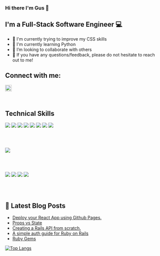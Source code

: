 ### Hi there I'm Gus 👋


##  I'm a Full-Stack Software Engineer 💻

- 🔭 I'm currently trying to improve my CSS skills
- 🔭 I'm currently learning Python
- 👯 I’m looking to collaborate with others
- 💬 If you have any questions/feedback, please do not hesitate to reach out to me!

## Connect with me:
<a href="https://www.linkedin.com/in/gus-bikos/"><img align="left" src="https://raw.githubusercontent.com/gusbikos/gusbikos/main/images/linkedin.svg" alt="Gus Bikos | LinkedIn" width="21px"/></a>

</br>
</br>
</br>

## Technical Skills
![](https://img.shields.io/badge/Code-React-informational?style=flat&logo=react&color=61DAFB)
![](https://img.shields.io/badge/Code-Redux-informational?style=flat&logo=Redux&color=764ABC)
![](https://img.shields.io/badge/Code-JavaScript-informational?style=flat&logo=JavaScript&color=F7DF1E)
![](https://img.shields.io/badge/Code-Ruby-informational?style=flat&logo=Ruby&color=CC342D)
![](https://img.shields.io/badge/Code-Ruby_on_Rails-informational?style=flat&logo=Ruby-On-Rails&color=CC0000)
![](https://img.shields.io/badge/Code-HTML5-informational?style=flat&logo=HTML5&color=E34F26)
![](https://img.shields.io/badge/Code-PostgreSQL-informational?style=flat&logo=PostgreSQL&color=336791)
![](https://img.shields.io/badge/Code-SQLite-informational?style=flat&logo=SQLite&color=003B57)

</br>
</br>

![](https://img.shields.io/badge/Style-CSS3-informational?style=flat&logo=CSS3&color=1572B6)

</br>
</br>

![](https://img.shields.io/badge/Tools-NPM-informational?style=flat&logo=NPM&color=CB3837)
![](https://img.shields.io/badge/Tools-Heroku-informational?style=flat&logo=Heroku&color=430098)
![](https://img.shields.io/badge/Tools-Git-informational?style=flat&logo=Git&color=F05032)
![](https://img.shields.io/badge/Tools-GitHub-informational?style=flat&logo=GitHub&color=181717)

</br>
</br>

##  📕 Latest Blog Posts
<!-- BLOG-POST-LIST:START -->
- [Deploy your React App using Github Pages.](https://dev.to/gusbikos/deploy-your-react-app-using-github-pages-27f8)
- [Props vs State](https://dev.to/gusbikos/props-vs-state-406j)
- [Creating a Rails API from scratch.](https://dev.to/gusbikos/creating-a-rails-api-from-scratch-1d7m)
- [A simple auth guide for Ruby on Rails](https://dev.to/gusbikos/a-simple-auth-guide-for-ruby-on-rails-7ck)
- [Ruby Gems](https://dev.to/gusbikos/ruby-gems-2p09)
<!-- BLOG-POST-LIST:END -->


<!-- [![Anurag’s github stats](https://github-readme-stats.vercel.app/api?username=gusbikos)](https://github.com/gusbikos)
 -->
[![Top Langs](https://github-readme-stats.vercel.app/api/top-langs/?username=gusbikos&layout=compact)](https://github.com/gusbikos)
